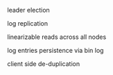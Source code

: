 leader election

log replication

linearizable reads across all nodes 

log entries persistence via bin log

client side de-duplication
